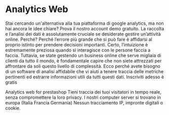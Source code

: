 # Analytics Web

Stai cercando un'alternativa alla tua piattaforma di google analytics, ma non hai ancora le idee chiare? Prova il nostro account demo gratuito.
La raccolta e l’analisi dei dati è assolutamente cruciale se desiderate gestire un’attività online.
Perché?
Perché l’errore più grande che si può fare è affidarsi al proprio istinto per prendere decisioni importanti.
Certo, l’intuizione è estremamente preziosa quando si interagisce con le persone faccia a faccia. Tuttavia, se state gestendo un business online che serve migliaia di clienti da tutto il mondo, è fondamentale capire che non siete attrezzati per affrontare da soli questo livello di complessità.
Ecco perché avete bisogno di un software di analisi affidabile che vi aiuti a tenere traccia delle metriche pertinenti ed estrarre informazioni utili da tutti questi dati.
Inscriviti adesso è gratis

Analytics web for prestashop 
Tieni traccia dei tuoi visitatori in tempo reale, senza compromettere la loro privacy.
I nostri computer server si trovano in europa (Italia Francia Germania)
Nessun tracciamento IP, impronte digitali o cookie.

